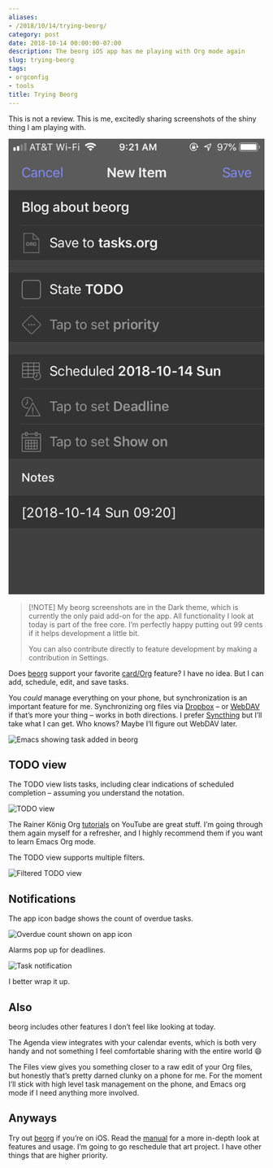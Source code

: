 ```yaml
---
aliases:
- /2018/10/14/trying-beorg/
category: post
date: 2018-10-14 00:00:00-07:00
description: The beorg iOS app has me playing with Org mode again
slug: trying-beorg
tags:
- orgconfig
- tools
title: Trying Beorg
---
```


This is not a review. This is me, excitedly sharing screenshots of the shiny thing I am playing with.

![attachments/img/2018/cover-2018-10-14.png](../../../attachments/img/2018/cover-2018-10-14.png)

 > 
 > \[!NOTE\]
 > My beorg screenshots are in the Dark theme, which is currently the only paid add-on for the app. All functionality I look at today is part of the free core. I’m perfectly happy putting out 99 cents if it helps development a little bit.
 > 
 > You can also contribute directly to feature development by making a contribution in Settings.

Does [beorg](https://beorgapp.com/) support your favorite [card/Org](../../../card/Org.md) feature? I have no idea. But I can add,
schedule, edit, and save tasks.

You *could* manage everything on your phone, but synchronization is an important feature for me. Synchronizing org files via [Dropbox](https://www.dropbox.com/) – or [WebDAV](https://en.wikipedia.org/wiki/WebDAV) if that’s more your thing – works in both directions. I prefer [Syncthing](https://syncthing.net/) but I’ll take what I can get. Who knows? Maybe I’ll figure out WebDAV later.

![Emacs showing task added in beorg](attachments/img/2018/emacs-synced.png)

## TODO view

The TODO view lists tasks, including clear indications of scheduled completion – assuming you understand the notation.

![TODO view](attachments/img/2018/agenda-view.png)

The Rainer König Org [tutorials](https://www.youtube.com/watch?v=sQS06Qjnkcc&list=PLVtKhBrRV_ZkPnBtt_TD1Cs9PJlU0IIdE) on YouTube are great stuff. I’m going through them again myself for a refresher, and I highly recommend them if you want to learn Emacs Org mode.

The TODO view supports multiple filters.

![Filtered TODO view](attachments/img/2018/agenda-filtered.png)

## Notifications

The app icon badge shows the count of overdue tasks.

![Overdue count shown on app icon](attachments/img/2018/notifications.jpg)

Alarms pop up for deadlines.

![Task notification](attachments/img/2018/alarm.png)

I better wrap it up.

## Also

beorg includes other features I don’t feel like looking at today.

The Agenda view integrates with your calendar events, which is both very handy and not something I feel comfortable sharing with the entire world :smile:

The Files view gives you something closer to a raw edit of your Org files, but honestly that’s pretty darned clunky on a phone for me. For the moment I’ll stick with high level task management on the phone, and Emacs org mode if I need anything more involved.

## Anyways

Try out [beorg](https://beorgapp.com/) if you’re on iOS. Read the [manual](https://beorgapp.com/manual/) for a more in-depth look at features and usage. I’m going to go reschedule that art project. I have other things that are higher priority.
